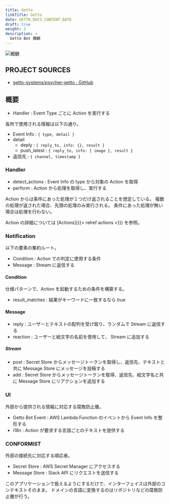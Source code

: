 ```yaml
---
title: Getto
linkTitle: Getto
date: GETTO_DOCS_CONTENT_DATE
draft: true
weight: 2
description: >
  Getto Bot 概観
---
```


![概観](abstract.png)


## PROJECT SOURCES

- [getto-systems/psycher-getto : GitHub](https://github.com/getto-systems/psycher-getto)


## 概要

- Handler : Event Type ごとに Action を実行する

各所で使用される情報は以下の通り。

- Event Info : `{ type, detail }`
- detail
  - deply : `{ reply_to, info: {}, result }`
  - push_latest : `{ reply_to, info: { image }, result }`
- 返信先 : `{ channel, timestamp }`


### Handler

- detect_actions : Event Info の type から対象の Action を取得
- perform : Action から処理を取得し、実行する

Action からは条件にあった処理が１つだけ返されることを想定している。
複数の処理が返された場合、先頭の処理のみ実行される。
条件にあった処理が無い場合は処理を行わない。

Action の詳細については [Actions]({{< relref actions >}}) を参照。


### Notification

以下の要素の集約ルート。

- Condition : Action での判定に使用する条件
- Message : Stream に返信する


#### Condition

仕様パターンで、Action を起動するための条件を構築する。

- result_matches : 結果がキーワードに一致するなら true


#### Message

- reply : ユーザーとテキストの配列を受け取り、ランダムで Stream に返信する
- reaction : ユーザーと絵文字の名前を使用して、 Stream に追加する


##### Stream

- post : Secret Store からメッセージトークンを取得し、返信先、テキストと共に Message Store にメッセージを投稿する
- add : Secret Store からメッセージトークンを取得、返信先、絵文字名と共に Message Store にリアクションを追加する


### UI

外部から提供される情報に対応する腐敗防止層。

- Getto Bot Event : AWS Lambda Function のイベントから Event Info を整形する
- i18n : Action が要求する言語ごとのテキストを提供する


### CONFORMIST

外部の接続先に対応する順応者。

- Secret Store : AWS Secret Manager にアクセスする
- Message Store : Slack API にリクエストを送信する

このアプリケーションで扱えるようにするだけで、インターフェイスは外部のコンテキストそのまま。
ドメインの言語に変換するのはリポジトリなどの腐敗防止層が行う。

